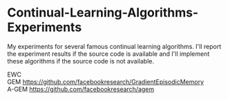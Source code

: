 # Continual-Learning-Algorithms-Experiments
My experiments for several famous continual learning algorithms. I'll report the experiment results if the source code is available and I'll implement these algorithms if the source code is not available.


EWC <br/> 
GEM  https://github.com/facebookresearch/GradientEpisodicMemory <br/>
A-GEM  https://github.com/facebookresearch/agem  </br>